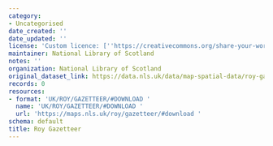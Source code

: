 ```yaml
---
category:
- Uncategorised
date_created: ''
date_updated: ''
license: 'Custom licence: [''https://creativecommons.org/share-your-work/public-domain/cc0'']'
maintainer: National Library of Scotland
notes: ''
organization: National Library of Scotland
original_dataset_link: https://data.nls.uk/data/map-spatial-data/roy-gazetteer/
records: 0
resources:
- format: 'UK/ROY/GAZETTEER/#DOWNLOAD '
  name: 'UK/ROY/GAZETTEER/#DOWNLOAD '
  url: 'https://maps.nls.uk/roy/gazetteer/#download '
schema: default
title: Roy Gazetteer
---
```


